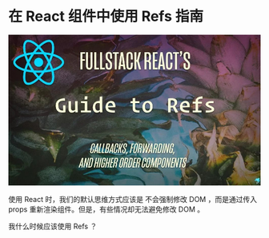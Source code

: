 # 在 React 组件中使用 Refs 指南

![](./imgs/dcbe6056561d463498782893d9637ac0.jpeg)

使用 React 时，我们的默认思维方式应该是 不会强制修改 DOM ，而是通过传入 props 重新渲染组件。但是，有些情况却无法避免修改 DOM 。

我什么时候应该使用 Refs ？
